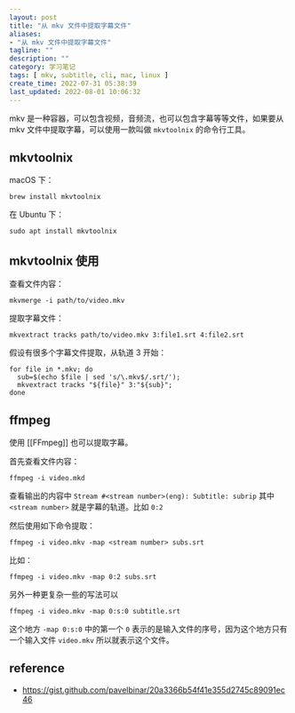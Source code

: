 ```yaml
---
layout: post
title: "从 mkv 文件中提取字幕文件"
aliases:
- "从 mkv 文件中提取字幕文件"
tagline: ""
description: ""
category: 学习笔记
tags: [ mkv, subtitle, cli, mac, linux ]
create_time: 2022-07-31 05:38:39
last_updated: 2022-08-01 10:06:32
---
```


mkv 是一种容器，可以包含视频，音频流，也可以包含字幕等等文件，如果要从 mkv 文件中提取字幕，可以使用一款叫做 `mkvtoolnix` 的命令行工具。

## mkvtoolnix

macOS 下：

```
brew install mkvtoolnix
```

在 Ubuntu 下：

```
sudo apt install mkvtoolnix
```

## mkvtoolnix 使用

查看文件内容：

```
mkvmerge -i path/to/video.mkv
```

提取字幕文件：

```
mkvextract tracks path/to/video.mkv 3:file1.srt 4:file2.srt
```

假设有很多个字幕文件提取，从轨道 3 开始：

```
for file in *.mkv; do
  sub=$(echo $file | sed 's/\.mkv$/.srt/'); 
  mkvextract tracks "${file}" 3:"${sub}"; 
done
```

## ffmpeg
使用 [[FFmpeg]] 也可以提取字幕。

首先查看文件内容：

```
ffmpeg -i video.mkd
```

查看输出的内容中 `Stream #<stream number>(eng): Subtitle: subrip` 其中 `<stream number>` 就是字幕的轨道。比如 `0:2`

然后使用如下命令提取：

```
ffmpeg -i video.mkv -map <stream number> subs.srt
```

比如：

```
ffmpeg -i video.mkv -map 0:2 subs.srt
```

另外一种更复杂一些的写法可以

```
ffmpeg -i video.mkv -map 0:s:0 subtitle.srt
```

这个地方 `-map 0:s:0` 中的第一个 `0` 表示的是输入文件的序号，因为这个地方只有一个输入文件 `video.mkv` 所以就表示这个文件。


## reference

- <https://gist.github.com/pavelbinar/20a3366b54f41e355d2745c89091ec46>
